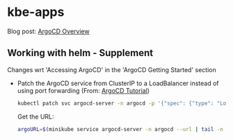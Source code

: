 # kbe-apps

Blog post: [ArgoCD Overview](https://kubebyexample.com/learning-paths/argo-cd/argo-cd-overview)

## Working with helm - Supplement

Changes wrt 'Accessing ArgoCD' in the 'ArgoCD Getting Started' section

- Patch the ArgoCD service from ClusterIP to a LoadBalancer instead of using port forwarding (From: [ArgoCD Tutorial](https://redhat-scholars.github.io/argocd-tutorial/argocd-tutorial/index.html))
  ```bash
  kubectl patch svc argocd-server -n argocd -p '{"spec": {"type": "LoadBalancer"}}'
  ```

  Get the URL:
  ```bash
  argoURL=$(minikube service argocd-server -n argocd --url | tail -n 1 | sed -e 's|http://||')
  ```